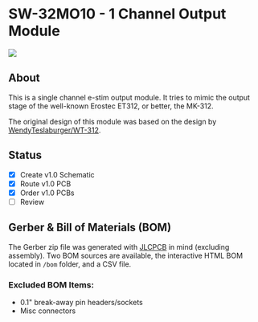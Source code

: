 # SW-32MO10 - 1 Channel Output Module
<img align="center" src="../../../doc/images/SW-32MO10.png">

## About
This is a single channel e-stim output module. It tries to mimic the output stage of the well-known Erostec ET312, or better, the MK-312.

The original design of this module was based on the design by [WendyTeslaburger/WT-312](https://github.com/WendyTeslaburger/WT-312).

## Status
- [x] Create v1.0 Schematic
- [x] Route v1.0 PCB
- [x] Order v1.0 PCBs
- [ ] Review 

## Gerber & Bill of Materials (BOM)
The Gerber zip file was generated with [JLCPCB](https://jlcpcb.com/) in mind (excluding assembly).
Two BOM sources are available, the interactive HTML BOM located in `/bom` folder, and a CSV file.

### Excluded BOM Items:
- 0.1" break-away pin headers/sockets
- Misc connectors